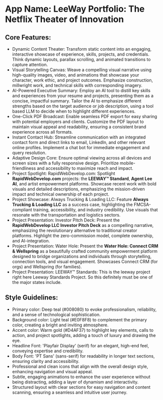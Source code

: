 # **App Name**: LeeWay Portfolio: The Netflix Theater of Innovation

## Core Features:

- Dynamic Content Theater: Transform static content into an engaging, interactive showcase of experience, skills, projects, and credentials. Think dynamic layouts, parallax scrolling, and animated transitions to capture attention.
- Visual Storytelling Canvas: Weave a compelling visual narrative using high-quality images, video, and animations that showcase your character, work ethic, and project outcomes. Emphasize construction, millwright work, and technical skills with corresponding imagery.
- AI-Powered Executive Summary: Employ an AI tool to distill key skills and experiences from your resume and projects, presenting them as a concise, impactful summary. Tailor the AI to emphasize different strengths based on the target audience or job description, using a tool based LLM to decide when to highlight different experiences.
- One-Click PDF Broadcast: Enable seamless PDF export for easy sharing with potential employers and clients. Customize the PDF layout to maintain visual appeal and readability, ensuring a consistent brand experience across all formats.
- Instant Contact Hub: Streamline communication with an integrated contact form and direct links to email, LinkedIn, and other relevant online profiles. Implement a chat bot for immediate engagement and query resolution.
- Adaptive Design Core: Ensure optimal viewing across all devices and screen sizes with a fully responsive design. Prioritize mobile-friendliness and accessibility to maximize reach and impact.
- Project Spotlight: RapidWebDevelop.com: Spotlight **RapidWebDevelop.com** projects: the **LEEWAY™ Standard**, **Agent Lee AI**, and artist empowerment platforms. Showcase recent work with bold visuals and detailed descriptions, emphasizing the mission-driven impact and technical ownership of each project.
- Project Showcase: Always Trucking & Loading LLC: Feature **Always Trucking & Loading LLC** as a success case, highlighting the FMCSA-compliant training, accessibility, and industry credibility. Use visuals that resonate with the transportation and logistics sectors.
- Project Presentation: Investor Pitch Deck: Present the **RapidWebDevelop LLC Investor Pitch Deck** as a compelling narrative, emphasizing the revolutionary alternative to traditional creator platforms. Highlight the zero-commission model, complete ownership, and AI-integration.
- Project Presentation: Water Hole: Present the **Water Hole: Connect CRM & Wellspring** as a beautifully crafted community empowerment platform designed to bridge organizations and individuals through storytelling, connection tools, and visual engagement. Showcases Connect CRM (for orgs) and Wellspring (for families).
- Project Presentation: LEEWAY™ Standards: This is the leeway project right here Leeway Standards Project. So this definitely must be one of the major states include.

## Style Guidelines:

- Primary color: Deep teal (#008080) to evoke professionalism, reliability, and a sense of technological sophistication.
- Background color: Light teal (#E0F8F8) to complement the primary color, creating a bright and inviting atmosphere.
- Accent color: Warm gold (#D4AF37) to highlight key elements, calls to action, and project spotlights, adding a touch of luxury and drawing the eye.
- Headline Font: 'Playfair Display' (serif) for an elegant, high-end feel, conveying expertise and credibility.
- Body Font: 'PT Sans' (sans-serif) for readability in longer text sections, ensuring clarity and accessibility.
- Professional and clean icons that align with the overall design style, enhancing navigation and visual appeal.
- Subtle, engaging animations to enhance the user experience without being distracting, adding a layer of dynamism and interactivity.
- Structured layout with clear sections for easy navigation and content scanning, ensuring a seamless and intuitive user journey.